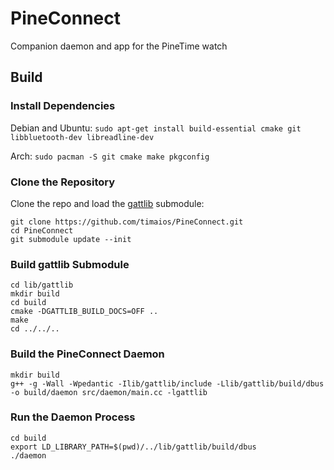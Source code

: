 # PineConnect
Companion daemon and app for the PineTime watch

## Build

### Install Dependencies

Debian and Ubuntu:
`sudo apt-get install build-essential cmake git libbluetooth-dev libreadline-dev`

Arch:
`sudo pacman -S git cmake make pkgconfig`

### Clone the Repository

Clone the repo and load the [gattlib](https://github.com/labapart/gattlib) submodule:
```
git clone https://github.com/timaios/PineConnect.git
cd PineConnect
git submodule update --init
```

### Build gattlib Submodule

```
cd lib/gattlib
mkdir build
cd build
cmake -DGATTLIB_BUILD_DOCS=OFF ..
make
cd ../../..
```

### Build the PineConnect Daemon

```
mkdir build
g++ -g -Wall -Wpedantic -Ilib/gattlib/include -Llib/gattlib/build/dbus -o build/daemon src/daemon/main.cc -lgattlib
```

### Run the Daemon Process

```
cd build
export LD_LIBRARY_PATH=$(pwd)/../lib/gattlib/build/dbus
./daemon
```

